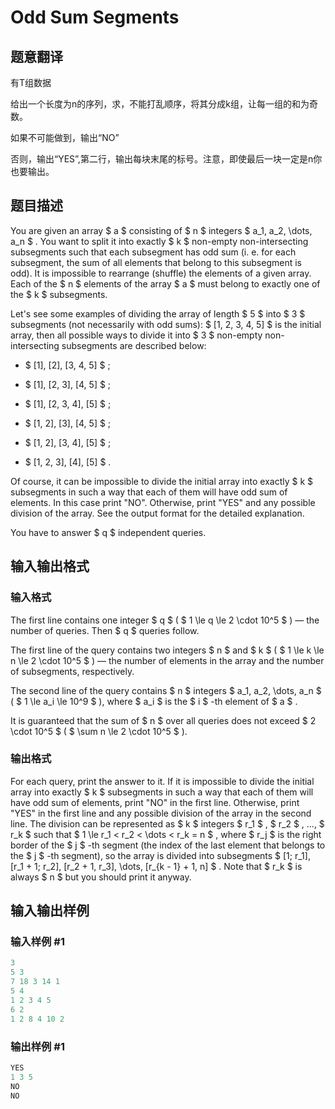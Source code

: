# Odd Sum Segments

## 题意翻译

有T组数据

给出一个长度为n的序列，求，不能打乱顺序，将其分成k组，让每一组的和为奇数。

如果不可能做到，输出“NO”

否则，输出“YES”,第二行，输出每块末尾的标号。注意，即使最后一块一定是n你也要输出。

## 题目描述

You are given an array $ a $ consisting of $ n $ integers $ a_1, a_2, \dots, a_n $ . You want to split it into exactly $ k $ non-empty non-intersecting subsegments such that each subsegment has odd sum (i. e. for each subsegment, the sum of all elements that belong to this subsegment is odd). It is impossible to rearrange (shuffle) the elements of a given array. Each of the $ n $ elements of the array $ a $ must belong to exactly one of the $ k $ subsegments.

Let's see some examples of dividing the array of length $ 5 $ into $ 3 $ subsegments (not necessarily with odd sums): $ [1, 2, 3, 4, 5] $ is the initial array, then all possible ways to divide it into $ 3 $ non-empty non-intersecting subsegments are described below:

- $ [1], [2], [3, 4, 5] $ ;

- $ [1], [2, 3], [4, 5] $ ;

- $ [1], [2, 3, 4], [5] $ ;

- $ [1, 2], [3], [4, 5] $ ;

- $ [1, 2], [3, 4], [5] $ ;

- $ [1, 2, 3], [4], [5] $ .

Of course, it can be impossible to divide the initial array into exactly $ k $ subsegments in such a way that each of them will have odd sum of elements. In this case print "NO". Otherwise, print "YES" and any possible division of the array. See the output format for the detailed explanation.

You have to answer $ q $ independent queries.

## 输入输出格式

### 输入格式

The first line contains one integer $ q $ ( $ 1 \le q \le 2 \cdot 10^5 $ ) — the number of queries. Then $ q $ queries follow.

The first line of the query contains two integers $ n $ and $ k $ ( $ 1 \le k \le n \le 2 \cdot 10^5 $ ) — the number of elements in the array and the number of subsegments, respectively.

The second line of the query contains $ n $ integers $ a_1, a_2, \dots, a_n $ ( $ 1 \le a_i \le 10^9 $ ), where $ a_i $ is the $ i $ -th element of $ a $ .

It is guaranteed that the sum of $ n $ over all queries does not exceed $ 2 \cdot 10^5 $ ( $ \sum n \le 2 \cdot 10^5 $ ).

### 输出格式

For each query, print the answer to it. If it is impossible to divide the initial array into exactly $ k $ subsegments in such a way that each of them will have odd sum of elements, print "NO" in the first line. Otherwise, print "YES" in the first line and any possible division of the array in the second line. The division can be represented as $ k $ integers $ r_1 $ , $ r_2 $ , ..., $ r_k $ such that $ 1 \le r_1 < r_2 < \dots < r_k = n $ , where $ r_j $ is the right border of the $ j $ -th segment (the index of the last element that belongs to the $ j $ -th segment), so the array is divided into subsegments $ [1; r_1], [r_1 + 1; r_2], [r_2 + 1, r_3], \dots, [r_{k - 1} + 1, n] $ . Note that $ r_k $ is always $ n $ but you should print it anyway.

## 输入输出样例

### 输入样例 #1

```cpp
3
5 3
7 18 3 14 1
5 4
1 2 3 4 5
6 2
1 2 8 4 10 2

```
### 输出样例 #1

```cpp
YES
1 3 5
NO
NO

```
